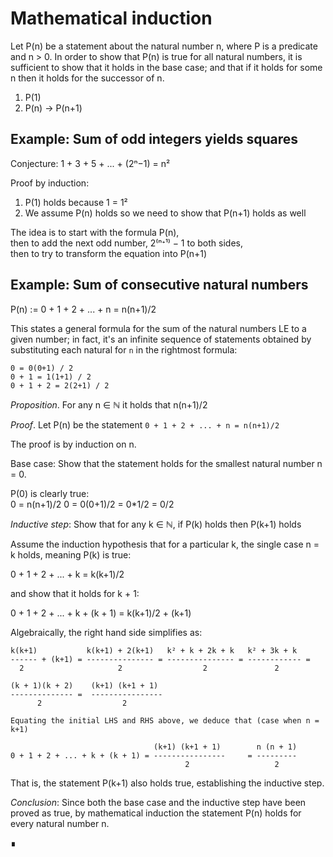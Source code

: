 # Mathematical induction

Let P(n) be a statement about the natural number n, where P is a predicate and n > 0. In order to show that P(n) is true for all natural numbers, it is sufficient to show that it holds in the base case; and that if it holds for some n then it holds for the successor of n.

1. P(1)
2. P(n) -> P(n+1)


## Example: Sum of odd integers yields squares

Conjecture: 1 + 3 + 5 + ... + (2ⁿ−1) = n²

Proof by induction:
1. P(1) holds because 1 = 1²
2. We assume P(n) holds so we need to show that P(n+1) holds as well

The idea is to start with the formula P(n),     
then to add the next odd number, 2⁽ⁿᐩ¹⁾ − 1 to both sides,  
then to try to transform the equation into P(n+1)


## Example: Sum of consecutive natural numbers


P(n) := 0 + 1 + 2 + ... + n = n(n+1)/2

This states a general formula for the sum of the natural numbers LE to a given number; in fact, it's an infinite sequence of statements obtained by substituting each natural for `n` in the rightmost formula:

```
0 = 0(0+1) / 2
0 + 1 = 1(1+1) / 2
0 + 1 + 2 = 2(2+1) / 2
```

*Proposition*. For any n ∈ ℕ it holds that n(n+1)/2

*Proof*. Let P(n) be the statement `0 + 1 + 2 + ... + n = n(n+1)/2`

The proof is by induction on n.

Base case: Show that the statement holds for the smallest natural number n = 0.

P(0) is clearly true:    
0 = n(n+1)/2
0 = 0(0+1)/2 = 0*1/2 = 0/2

*Inductive step*: Show that for any k ∈ ℕ, if P(k) holds then P(k+1) holds

Assume the induction hypothesis that for a particular k, the single case n = k holds, meaning P(k) is true:

0 + 1 + 2 + ... + k = k(k+1)/2

and show that it holds for k + 1:

0 + 1 + 2 + ... + k + (k + 1) = k(k+1)/2 + (k+1)

Algebraically, the right hand side simplifies as:

```
k(k+1)           k(k+1) + 2(k+1)   k² + k + 2k + k   k² + 3k + k
------ + (k+1) = --------------- = --------------- = ------------ =
  2                     2                  2               2

(k + 1)(k + 2)    (k+1) (k+1 + 1)
-------------- =  ----------------
      2                  2

Equating the initial LHS and RHS above, we deduce that (case when n = k+1)

                                (k+1) (k+1 + 1)        n (n + 1)
0 + 1 + 2 + ... + k + (k + 1) = ----------------     = ---------
                                       2                   2
```

That is, the statement P(k+1) also holds true, establishing the inductive step.

*Conclusion*: Since both the base case and the inductive step have been proved as true, by mathematical induction the statement P(n) holds for every natural number n.

∎
